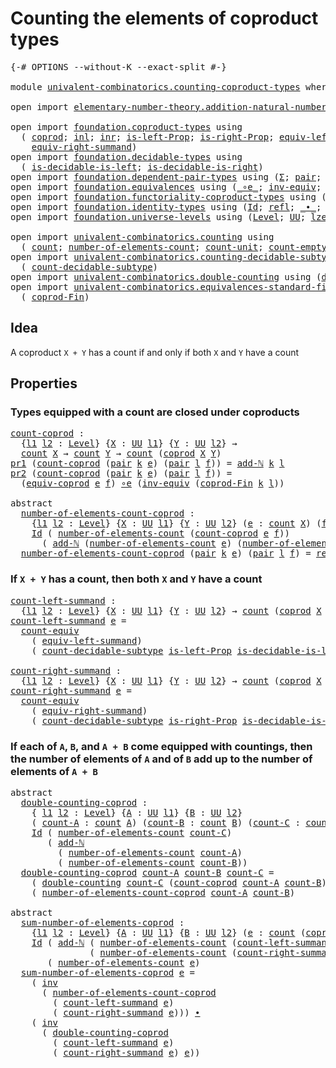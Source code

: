 # Counting the elements of coproduct types

<pre class="Agda"><a id="53" class="Symbol">{-#</a> <a id="57" class="Keyword">OPTIONS</a> <a id="65" class="Pragma">--without-K</a> <a id="77" class="Pragma">--exact-split</a> <a id="91" class="Symbol">#-}</a>

<a id="96" class="Keyword">module</a> <a id="103" href="univalent-combinatorics.counting-coproduct-types.html" class="Module">univalent-combinatorics.counting-coproduct-types</a> <a id="152" class="Keyword">where</a>

<a id="159" class="Keyword">open</a> <a id="164" class="Keyword">import</a> <a id="171" href="elementary-number-theory.addition-natural-numbers.html" class="Module">elementary-number-theory.addition-natural-numbers</a> <a id="221" class="Keyword">using</a> <a id="227" class="Symbol">(</a><a id="228" href="elementary-number-theory.addition-natural-numbers.html#988" class="Function">add-ℕ</a><a id="233" class="Symbol">)</a>

<a id="236" class="Keyword">open</a> <a id="241" class="Keyword">import</a> <a id="248" href="foundation.coproduct-types.html" class="Module">foundation.coproduct-types</a> <a id="275" class="Keyword">using</a>
  <a id="283" class="Symbol">(</a> <a id="285" href="foundation.coproduct-types.html#1168" class="Datatype">coprod</a><a id="291" class="Symbol">;</a> <a id="293" href="foundation.coproduct-types.html#1239" class="InductiveConstructor">inl</a><a id="296" class="Symbol">;</a> <a id="298" href="foundation.coproduct-types.html#1262" class="InductiveConstructor">inr</a><a id="301" class="Symbol">;</a> <a id="303" href="foundation.coproduct-types.html#1649" class="Function">is-left-Prop</a><a id="315" class="Symbol">;</a> <a id="317" href="foundation.coproduct-types.html#1841" class="Function">is-right-Prop</a><a id="330" class="Symbol">;</a> <a id="332" href="foundation.coproduct-types.html#3260" class="Function">equiv-left-summand</a><a id="350" class="Symbol">;</a>
    <a id="356" href="foundation.coproduct-types.html#4305" class="Function">equiv-right-summand</a><a id="375" class="Symbol">)</a>
<a id="377" class="Keyword">open</a> <a id="382" class="Keyword">import</a> <a id="389" href="foundation.decidable-types.html" class="Module">foundation.decidable-types</a> <a id="416" class="Keyword">using</a>
  <a id="424" class="Symbol">(</a> <a id="426" href="foundation.decidable-types.html#2856" class="Function">is-decidable-is-left</a><a id="446" class="Symbol">;</a> <a id="448" href="foundation.decidable-types.html#3029" class="Function">is-decidable-is-right</a><a id="469" class="Symbol">)</a>
<a id="471" class="Keyword">open</a> <a id="476" class="Keyword">import</a> <a id="483" href="foundation.dependent-pair-types.html" class="Module">foundation.dependent-pair-types</a> <a id="515" class="Keyword">using</a> <a id="521" class="Symbol">(</a><a id="522" href="foundation-core.dependent-pair-types.html#502" class="Record">Σ</a><a id="523" class="Symbol">;</a> <a id="525" href="foundation-core.dependent-pair-types.html#575" class="InductiveConstructor">pair</a><a id="529" class="Symbol">;</a> <a id="531" href="foundation-core.dependent-pair-types.html#592" class="Field">pr1</a><a id="534" class="Symbol">;</a> <a id="536" href="foundation-core.dependent-pair-types.html#604" class="Field">pr2</a><a id="539" class="Symbol">)</a>
<a id="541" class="Keyword">open</a> <a id="546" class="Keyword">import</a> <a id="553" href="foundation.equivalences.html" class="Module">foundation.equivalences</a> <a id="577" class="Keyword">using</a> <a id="583" class="Symbol">(</a><a id="584" href="foundation-core.equivalences.html#7843" class="Function Operator">_∘e_</a><a id="588" class="Symbol">;</a> <a id="590" href="foundation-core.equivalences.html#5707" class="Function">inv-equiv</a><a id="599" class="Symbol">;</a> <a id="601" href="foundation-core.equivalences.html#1607" class="Function Operator">_≃_</a><a id="604" class="Symbol">)</a>
<a id="606" class="Keyword">open</a> <a id="611" class="Keyword">import</a> <a id="618" href="foundation.functoriality-coproduct-types.html" class="Module">foundation.functoriality-coproduct-types</a> <a id="659" class="Keyword">using</a> <a id="665" class="Symbol">(</a><a id="666" href="foundation.functoriality-coproduct-types.html#3417" class="Function">equiv-coprod</a><a id="678" class="Symbol">)</a>
<a id="680" class="Keyword">open</a> <a id="685" class="Keyword">import</a> <a id="692" href="foundation.identity-types.html" class="Module">foundation.identity-types</a> <a id="718" class="Keyword">using</a> <a id="724" class="Symbol">(</a><a id="725" href="foundation-core.identity-types.html#641" class="Datatype">Id</a><a id="727" class="Symbol">;</a> <a id="729" href="foundation-core.identity-types.html#694" class="InductiveConstructor">refl</a><a id="733" class="Symbol">;</a> <a id="735" href="foundation-core.identity-types.html#1239" class="Function Operator">_∙_</a><a id="738" class="Symbol">;</a> <a id="740" href="foundation-core.identity-types.html#1552" class="Function">inv</a><a id="743" class="Symbol">)</a>
<a id="745" class="Keyword">open</a> <a id="750" class="Keyword">import</a> <a id="757" href="foundation.universe-levels.html" class="Module">foundation.universe-levels</a> <a id="784" class="Keyword">using</a> <a id="790" class="Symbol">(</a><a id="791" href="Agda.Primitive.html#597" class="Postulate">Level</a><a id="796" class="Symbol">;</a> <a id="798" href="foundation-core.universe-levels.html#222" class="Primitive">UU</a><a id="800" class="Symbol">;</a> <a id="802" href="Agda.Primitive.html#764" class="Primitive">lzero</a><a id="807" class="Symbol">)</a>

<a id="810" class="Keyword">open</a> <a id="815" class="Keyword">import</a> <a id="822" href="univalent-combinatorics.counting.html" class="Module">univalent-combinatorics.counting</a> <a id="855" class="Keyword">using</a>
  <a id="863" class="Symbol">(</a> <a id="865" href="univalent-combinatorics.counting.html#1746" class="Function">count</a><a id="870" class="Symbol">;</a> <a id="872" href="univalent-combinatorics.counting.html#1874" class="Function">number-of-elements-count</a><a id="896" class="Symbol">;</a> <a id="898" href="univalent-combinatorics.counting.html#5581" class="Function">count-unit</a><a id="908" class="Symbol">;</a> <a id="910" href="univalent-combinatorics.counting.html#4459" class="Function">count-empty</a><a id="921" class="Symbol">;</a> <a id="923" href="univalent-combinatorics.counting.html#2961" class="Function">count-equiv</a><a id="934" class="Symbol">)</a>
<a id="936" class="Keyword">open</a> <a id="941" class="Keyword">import</a> <a id="948" href="univalent-combinatorics.counting-decidable-subtypes.html" class="Module">univalent-combinatorics.counting-decidable-subtypes</a> <a id="1000" class="Keyword">using</a>
  <a id="1008" class="Symbol">(</a> <a id="1010" href="univalent-combinatorics.counting-decidable-subtypes.html#6673" class="Function">count-decidable-subtype</a><a id="1033" class="Symbol">)</a>
<a id="1035" class="Keyword">open</a> <a id="1040" class="Keyword">import</a> <a id="1047" href="univalent-combinatorics.double-counting.html" class="Module">univalent-combinatorics.double-counting</a> <a id="1087" class="Keyword">using</a> <a id="1093" class="Symbol">(</a><a id="1094" href="univalent-combinatorics.double-counting.html#1110" class="Function">double-counting</a><a id="1109" class="Symbol">)</a>
<a id="1111" class="Keyword">open</a> <a id="1116" class="Keyword">import</a> <a id="1123" href="univalent-combinatorics.equivalences-standard-finite-types.html" class="Module">univalent-combinatorics.equivalences-standard-finite-types</a> <a id="1182" class="Keyword">using</a>
  <a id="1190" class="Symbol">(</a> <a id="1192" href="univalent-combinatorics.equivalences-standard-finite-types.html#3020" class="Function">coprod-Fin</a><a id="1202" class="Symbol">)</a>
</pre>
## Idea

A coproduct `X + Y` has a count if and only if both `X` and `Y` have a count

## Properties

### Types equipped with a count are closed under coproducts

<pre class="Agda"><a id="count-coprod"></a><a id="1380" href="univalent-combinatorics.counting-coproduct-types.html#1380" class="Function">count-coprod</a> <a id="1393" class="Symbol">:</a>
  <a id="1397" class="Symbol">{</a><a id="1398" href="univalent-combinatorics.counting-coproduct-types.html#1398" class="Bound">l1</a> <a id="1401" href="univalent-combinatorics.counting-coproduct-types.html#1401" class="Bound">l2</a> <a id="1404" class="Symbol">:</a> <a id="1406" href="Agda.Primitive.html#597" class="Postulate">Level</a><a id="1411" class="Symbol">}</a> <a id="1413" class="Symbol">{</a><a id="1414" href="univalent-combinatorics.counting-coproduct-types.html#1414" class="Bound">X</a> <a id="1416" class="Symbol">:</a> <a id="1418" href="foundation-core.universe-levels.html#222" class="Primitive">UU</a> <a id="1421" href="univalent-combinatorics.counting-coproduct-types.html#1398" class="Bound">l1</a><a id="1423" class="Symbol">}</a> <a id="1425" class="Symbol">{</a><a id="1426" href="univalent-combinatorics.counting-coproduct-types.html#1426" class="Bound">Y</a> <a id="1428" class="Symbol">:</a> <a id="1430" href="foundation-core.universe-levels.html#222" class="Primitive">UU</a> <a id="1433" href="univalent-combinatorics.counting-coproduct-types.html#1401" class="Bound">l2</a><a id="1435" class="Symbol">}</a> <a id="1437" class="Symbol">→</a>
  <a id="1441" href="univalent-combinatorics.counting.html#1746" class="Function">count</a> <a id="1447" href="univalent-combinatorics.counting-coproduct-types.html#1414" class="Bound">X</a> <a id="1449" class="Symbol">→</a> <a id="1451" href="univalent-combinatorics.counting.html#1746" class="Function">count</a> <a id="1457" href="univalent-combinatorics.counting-coproduct-types.html#1426" class="Bound">Y</a> <a id="1459" class="Symbol">→</a> <a id="1461" href="univalent-combinatorics.counting.html#1746" class="Function">count</a> <a id="1467" class="Symbol">(</a><a id="1468" href="foundation.coproduct-types.html#1168" class="Datatype">coprod</a> <a id="1475" href="univalent-combinatorics.counting-coproduct-types.html#1414" class="Bound">X</a> <a id="1477" href="univalent-combinatorics.counting-coproduct-types.html#1426" class="Bound">Y</a><a id="1478" class="Symbol">)</a>
<a id="1480" href="foundation-core.dependent-pair-types.html#592" class="Field">pr1</a> <a id="1484" class="Symbol">(</a><a id="1485" href="univalent-combinatorics.counting-coproduct-types.html#1380" class="Function">count-coprod</a> <a id="1498" class="Symbol">(</a><a id="1499" href="foundation-core.dependent-pair-types.html#575" class="InductiveConstructor">pair</a> <a id="1504" href="univalent-combinatorics.counting-coproduct-types.html#1504" class="Bound">k</a> <a id="1506" href="univalent-combinatorics.counting-coproduct-types.html#1506" class="Bound">e</a><a id="1507" class="Symbol">)</a> <a id="1509" class="Symbol">(</a><a id="1510" href="foundation-core.dependent-pair-types.html#575" class="InductiveConstructor">pair</a> <a id="1515" href="univalent-combinatorics.counting-coproduct-types.html#1515" class="Bound">l</a> <a id="1517" href="univalent-combinatorics.counting-coproduct-types.html#1517" class="Bound">f</a><a id="1518" class="Symbol">))</a> <a id="1521" class="Symbol">=</a> <a id="1523" href="elementary-number-theory.addition-natural-numbers.html#988" class="Function">add-ℕ</a> <a id="1529" href="univalent-combinatorics.counting-coproduct-types.html#1504" class="Bound">k</a> <a id="1531" href="univalent-combinatorics.counting-coproduct-types.html#1515" class="Bound">l</a>
<a id="1533" href="foundation-core.dependent-pair-types.html#604" class="Field">pr2</a> <a id="1537" class="Symbol">(</a><a id="1538" href="univalent-combinatorics.counting-coproduct-types.html#1380" class="Function">count-coprod</a> <a id="1551" class="Symbol">(</a><a id="1552" href="foundation-core.dependent-pair-types.html#575" class="InductiveConstructor">pair</a> <a id="1557" href="univalent-combinatorics.counting-coproduct-types.html#1557" class="Bound">k</a> <a id="1559" href="univalent-combinatorics.counting-coproduct-types.html#1559" class="Bound">e</a><a id="1560" class="Symbol">)</a> <a id="1562" class="Symbol">(</a><a id="1563" href="foundation-core.dependent-pair-types.html#575" class="InductiveConstructor">pair</a> <a id="1568" href="univalent-combinatorics.counting-coproduct-types.html#1568" class="Bound">l</a> <a id="1570" href="univalent-combinatorics.counting-coproduct-types.html#1570" class="Bound">f</a><a id="1571" class="Symbol">))</a> <a id="1574" class="Symbol">=</a>
  <a id="1578" class="Symbol">(</a><a id="1579" href="foundation.functoriality-coproduct-types.html#3417" class="Function">equiv-coprod</a> <a id="1592" href="univalent-combinatorics.counting-coproduct-types.html#1559" class="Bound">e</a> <a id="1594" href="univalent-combinatorics.counting-coproduct-types.html#1570" class="Bound">f</a><a id="1595" class="Symbol">)</a> <a id="1597" href="foundation-core.equivalences.html#7843" class="Function Operator">∘e</a> <a id="1600" class="Symbol">(</a><a id="1601" href="foundation-core.equivalences.html#5707" class="Function">inv-equiv</a> <a id="1611" class="Symbol">(</a><a id="1612" href="univalent-combinatorics.equivalences-standard-finite-types.html#3020" class="Function">coprod-Fin</a> <a id="1623" href="univalent-combinatorics.counting-coproduct-types.html#1557" class="Bound">k</a> <a id="1625" href="univalent-combinatorics.counting-coproduct-types.html#1568" class="Bound">l</a><a id="1626" class="Symbol">))</a>

<a id="1630" class="Keyword">abstract</a>
  <a id="number-of-elements-count-coprod"></a><a id="1641" href="univalent-combinatorics.counting-coproduct-types.html#1641" class="Function">number-of-elements-count-coprod</a> <a id="1673" class="Symbol">:</a>
    <a id="1679" class="Symbol">{</a><a id="1680" href="univalent-combinatorics.counting-coproduct-types.html#1680" class="Bound">l1</a> <a id="1683" href="univalent-combinatorics.counting-coproduct-types.html#1683" class="Bound">l2</a> <a id="1686" class="Symbol">:</a> <a id="1688" href="Agda.Primitive.html#597" class="Postulate">Level</a><a id="1693" class="Symbol">}</a> <a id="1695" class="Symbol">{</a><a id="1696" href="univalent-combinatorics.counting-coproduct-types.html#1696" class="Bound">X</a> <a id="1698" class="Symbol">:</a> <a id="1700" href="foundation-core.universe-levels.html#222" class="Primitive">UU</a> <a id="1703" href="univalent-combinatorics.counting-coproduct-types.html#1680" class="Bound">l1</a><a id="1705" class="Symbol">}</a> <a id="1707" class="Symbol">{</a><a id="1708" href="univalent-combinatorics.counting-coproduct-types.html#1708" class="Bound">Y</a> <a id="1710" class="Symbol">:</a> <a id="1712" href="foundation-core.universe-levels.html#222" class="Primitive">UU</a> <a id="1715" href="univalent-combinatorics.counting-coproduct-types.html#1683" class="Bound">l2</a><a id="1717" class="Symbol">}</a> <a id="1719" class="Symbol">(</a><a id="1720" href="univalent-combinatorics.counting-coproduct-types.html#1720" class="Bound">e</a> <a id="1722" class="Symbol">:</a> <a id="1724" href="univalent-combinatorics.counting.html#1746" class="Function">count</a> <a id="1730" href="univalent-combinatorics.counting-coproduct-types.html#1696" class="Bound">X</a><a id="1731" class="Symbol">)</a> <a id="1733" class="Symbol">(</a><a id="1734" href="univalent-combinatorics.counting-coproduct-types.html#1734" class="Bound">f</a> <a id="1736" class="Symbol">:</a> <a id="1738" href="univalent-combinatorics.counting.html#1746" class="Function">count</a> <a id="1744" href="univalent-combinatorics.counting-coproduct-types.html#1708" class="Bound">Y</a><a id="1745" class="Symbol">)</a> <a id="1747" class="Symbol">→</a>
    <a id="1753" href="foundation-core.identity-types.html#641" class="Datatype">Id</a> <a id="1756" class="Symbol">(</a> <a id="1758" href="univalent-combinatorics.counting.html#1874" class="Function">number-of-elements-count</a> <a id="1783" class="Symbol">(</a><a id="1784" href="univalent-combinatorics.counting-coproduct-types.html#1380" class="Function">count-coprod</a> <a id="1797" href="univalent-combinatorics.counting-coproduct-types.html#1720" class="Bound">e</a> <a id="1799" href="univalent-combinatorics.counting-coproduct-types.html#1734" class="Bound">f</a><a id="1800" class="Symbol">))</a>
      <a id="1809" class="Symbol">(</a> <a id="1811" href="elementary-number-theory.addition-natural-numbers.html#988" class="Function">add-ℕ</a> <a id="1817" class="Symbol">(</a><a id="1818" href="univalent-combinatorics.counting.html#1874" class="Function">number-of-elements-count</a> <a id="1843" href="univalent-combinatorics.counting-coproduct-types.html#1720" class="Bound">e</a><a id="1844" class="Symbol">)</a> <a id="1846" class="Symbol">(</a><a id="1847" href="univalent-combinatorics.counting.html#1874" class="Function">number-of-elements-count</a> <a id="1872" href="univalent-combinatorics.counting-coproduct-types.html#1734" class="Bound">f</a><a id="1873" class="Symbol">))</a>
  <a id="1878" href="univalent-combinatorics.counting-coproduct-types.html#1641" class="Function">number-of-elements-count-coprod</a> <a id="1910" class="Symbol">(</a><a id="1911" href="foundation-core.dependent-pair-types.html#575" class="InductiveConstructor">pair</a> <a id="1916" href="univalent-combinatorics.counting-coproduct-types.html#1916" class="Bound">k</a> <a id="1918" href="univalent-combinatorics.counting-coproduct-types.html#1918" class="Bound">e</a><a id="1919" class="Symbol">)</a> <a id="1921" class="Symbol">(</a><a id="1922" href="foundation-core.dependent-pair-types.html#575" class="InductiveConstructor">pair</a> <a id="1927" href="univalent-combinatorics.counting-coproduct-types.html#1927" class="Bound">l</a> <a id="1929" href="univalent-combinatorics.counting-coproduct-types.html#1929" class="Bound">f</a><a id="1930" class="Symbol">)</a> <a id="1932" class="Symbol">=</a> <a id="1934" href="foundation-core.identity-types.html#694" class="InductiveConstructor">refl</a>
</pre>
### If `X + Y` has a count, then both `X` and `Y` have a count

<pre class="Agda"><a id="count-left-summand"></a><a id="2016" href="univalent-combinatorics.counting-coproduct-types.html#2016" class="Function">count-left-summand</a> <a id="2035" class="Symbol">:</a>
  <a id="2039" class="Symbol">{</a><a id="2040" href="univalent-combinatorics.counting-coproduct-types.html#2040" class="Bound">l1</a> <a id="2043" href="univalent-combinatorics.counting-coproduct-types.html#2043" class="Bound">l2</a> <a id="2046" class="Symbol">:</a> <a id="2048" href="Agda.Primitive.html#597" class="Postulate">Level</a><a id="2053" class="Symbol">}</a> <a id="2055" class="Symbol">{</a><a id="2056" href="univalent-combinatorics.counting-coproduct-types.html#2056" class="Bound">X</a> <a id="2058" class="Symbol">:</a> <a id="2060" href="foundation-core.universe-levels.html#222" class="Primitive">UU</a> <a id="2063" href="univalent-combinatorics.counting-coproduct-types.html#2040" class="Bound">l1</a><a id="2065" class="Symbol">}</a> <a id="2067" class="Symbol">{</a><a id="2068" href="univalent-combinatorics.counting-coproduct-types.html#2068" class="Bound">Y</a> <a id="2070" class="Symbol">:</a> <a id="2072" href="foundation-core.universe-levels.html#222" class="Primitive">UU</a> <a id="2075" href="univalent-combinatorics.counting-coproduct-types.html#2043" class="Bound">l2</a><a id="2077" class="Symbol">}</a> <a id="2079" class="Symbol">→</a> <a id="2081" href="univalent-combinatorics.counting.html#1746" class="Function">count</a> <a id="2087" class="Symbol">(</a><a id="2088" href="foundation.coproduct-types.html#1168" class="Datatype">coprod</a> <a id="2095" href="univalent-combinatorics.counting-coproduct-types.html#2056" class="Bound">X</a> <a id="2097" href="univalent-combinatorics.counting-coproduct-types.html#2068" class="Bound">Y</a><a id="2098" class="Symbol">)</a> <a id="2100" class="Symbol">→</a> <a id="2102" href="univalent-combinatorics.counting.html#1746" class="Function">count</a> <a id="2108" href="univalent-combinatorics.counting-coproduct-types.html#2056" class="Bound">X</a>
<a id="2110" href="univalent-combinatorics.counting-coproduct-types.html#2016" class="Function">count-left-summand</a> <a id="2129" href="univalent-combinatorics.counting-coproduct-types.html#2129" class="Bound">e</a> <a id="2131" class="Symbol">=</a>
  <a id="2135" href="univalent-combinatorics.counting.html#2961" class="Function">count-equiv</a>
    <a id="2151" class="Symbol">(</a> <a id="2153" href="foundation.coproduct-types.html#3260" class="Function">equiv-left-summand</a><a id="2171" class="Symbol">)</a>
    <a id="2177" class="Symbol">(</a> <a id="2179" href="univalent-combinatorics.counting-decidable-subtypes.html#6673" class="Function">count-decidable-subtype</a> <a id="2203" href="foundation.coproduct-types.html#1649" class="Function">is-left-Prop</a> <a id="2216" href="foundation.decidable-types.html#2856" class="Function">is-decidable-is-left</a> <a id="2237" href="univalent-combinatorics.counting-coproduct-types.html#2129" class="Bound">e</a><a id="2238" class="Symbol">)</a>

<a id="count-right-summand"></a><a id="2241" href="univalent-combinatorics.counting-coproduct-types.html#2241" class="Function">count-right-summand</a> <a id="2261" class="Symbol">:</a>
  <a id="2265" class="Symbol">{</a><a id="2266" href="univalent-combinatorics.counting-coproduct-types.html#2266" class="Bound">l1</a> <a id="2269" href="univalent-combinatorics.counting-coproduct-types.html#2269" class="Bound">l2</a> <a id="2272" class="Symbol">:</a> <a id="2274" href="Agda.Primitive.html#597" class="Postulate">Level</a><a id="2279" class="Symbol">}</a> <a id="2281" class="Symbol">{</a><a id="2282" href="univalent-combinatorics.counting-coproduct-types.html#2282" class="Bound">X</a> <a id="2284" class="Symbol">:</a> <a id="2286" href="foundation-core.universe-levels.html#222" class="Primitive">UU</a> <a id="2289" href="univalent-combinatorics.counting-coproduct-types.html#2266" class="Bound">l1</a><a id="2291" class="Symbol">}</a> <a id="2293" class="Symbol">{</a><a id="2294" href="univalent-combinatorics.counting-coproduct-types.html#2294" class="Bound">Y</a> <a id="2296" class="Symbol">:</a> <a id="2298" href="foundation-core.universe-levels.html#222" class="Primitive">UU</a> <a id="2301" href="univalent-combinatorics.counting-coproduct-types.html#2269" class="Bound">l2</a><a id="2303" class="Symbol">}</a> <a id="2305" class="Symbol">→</a> <a id="2307" href="univalent-combinatorics.counting.html#1746" class="Function">count</a> <a id="2313" class="Symbol">(</a><a id="2314" href="foundation.coproduct-types.html#1168" class="Datatype">coprod</a> <a id="2321" href="univalent-combinatorics.counting-coproduct-types.html#2282" class="Bound">X</a> <a id="2323" href="univalent-combinatorics.counting-coproduct-types.html#2294" class="Bound">Y</a><a id="2324" class="Symbol">)</a> <a id="2326" class="Symbol">→</a> <a id="2328" href="univalent-combinatorics.counting.html#1746" class="Function">count</a> <a id="2334" href="univalent-combinatorics.counting-coproduct-types.html#2294" class="Bound">Y</a>
<a id="2336" href="univalent-combinatorics.counting-coproduct-types.html#2241" class="Function">count-right-summand</a> <a id="2356" href="univalent-combinatorics.counting-coproduct-types.html#2356" class="Bound">e</a> <a id="2358" class="Symbol">=</a>
  <a id="2362" href="univalent-combinatorics.counting.html#2961" class="Function">count-equiv</a>
    <a id="2378" class="Symbol">(</a> <a id="2380" href="foundation.coproduct-types.html#4305" class="Function">equiv-right-summand</a><a id="2399" class="Symbol">)</a>
    <a id="2405" class="Symbol">(</a> <a id="2407" href="univalent-combinatorics.counting-decidable-subtypes.html#6673" class="Function">count-decidable-subtype</a> <a id="2431" href="foundation.coproduct-types.html#1841" class="Function">is-right-Prop</a> <a id="2445" href="foundation.decidable-types.html#3029" class="Function">is-decidable-is-right</a> <a id="2467" href="univalent-combinatorics.counting-coproduct-types.html#2356" class="Bound">e</a><a id="2468" class="Symbol">)</a>
</pre>
### If each of `A`, `B`, and `A + B` come equipped with countings, then the number of elements of `A` and of `B` add up to the number of elements of `A + B`

<pre class="Agda"><a id="2641" class="Keyword">abstract</a>
  <a id="double-counting-coprod"></a><a id="2652" href="univalent-combinatorics.counting-coproduct-types.html#2652" class="Function">double-counting-coprod</a> <a id="2675" class="Symbol">:</a>
    <a id="2681" class="Symbol">{</a> <a id="2683" href="univalent-combinatorics.counting-coproduct-types.html#2683" class="Bound">l1</a> <a id="2686" href="univalent-combinatorics.counting-coproduct-types.html#2686" class="Bound">l2</a> <a id="2689" class="Symbol">:</a> <a id="2691" href="Agda.Primitive.html#597" class="Postulate">Level</a><a id="2696" class="Symbol">}</a> <a id="2698" class="Symbol">{</a><a id="2699" href="univalent-combinatorics.counting-coproduct-types.html#2699" class="Bound">A</a> <a id="2701" class="Symbol">:</a> <a id="2703" href="foundation-core.universe-levels.html#222" class="Primitive">UU</a> <a id="2706" href="univalent-combinatorics.counting-coproduct-types.html#2683" class="Bound">l1</a><a id="2708" class="Symbol">}</a> <a id="2710" class="Symbol">{</a><a id="2711" href="univalent-combinatorics.counting-coproduct-types.html#2711" class="Bound">B</a> <a id="2713" class="Symbol">:</a> <a id="2715" href="foundation-core.universe-levels.html#222" class="Primitive">UU</a> <a id="2718" href="univalent-combinatorics.counting-coproduct-types.html#2686" class="Bound">l2</a><a id="2720" class="Symbol">}</a>
    <a id="2726" class="Symbol">(</a> <a id="2728" href="univalent-combinatorics.counting-coproduct-types.html#2728" class="Bound">count-A</a> <a id="2736" class="Symbol">:</a> <a id="2738" href="univalent-combinatorics.counting.html#1746" class="Function">count</a> <a id="2744" href="univalent-combinatorics.counting-coproduct-types.html#2699" class="Bound">A</a><a id="2745" class="Symbol">)</a> <a id="2747" class="Symbol">(</a><a id="2748" href="univalent-combinatorics.counting-coproduct-types.html#2748" class="Bound">count-B</a> <a id="2756" class="Symbol">:</a> <a id="2758" href="univalent-combinatorics.counting.html#1746" class="Function">count</a> <a id="2764" href="univalent-combinatorics.counting-coproduct-types.html#2711" class="Bound">B</a><a id="2765" class="Symbol">)</a> <a id="2767" class="Symbol">(</a><a id="2768" href="univalent-combinatorics.counting-coproduct-types.html#2768" class="Bound">count-C</a> <a id="2776" class="Symbol">:</a> <a id="2778" href="univalent-combinatorics.counting.html#1746" class="Function">count</a> <a id="2784" class="Symbol">(</a><a id="2785" href="foundation.coproduct-types.html#1168" class="Datatype">coprod</a> <a id="2792" href="univalent-combinatorics.counting-coproduct-types.html#2699" class="Bound">A</a> <a id="2794" href="univalent-combinatorics.counting-coproduct-types.html#2711" class="Bound">B</a><a id="2795" class="Symbol">))</a> <a id="2798" class="Symbol">→</a>
    <a id="2804" href="foundation-core.identity-types.html#641" class="Datatype">Id</a> <a id="2807" class="Symbol">(</a> <a id="2809" href="univalent-combinatorics.counting.html#1874" class="Function">number-of-elements-count</a> <a id="2834" href="univalent-combinatorics.counting-coproduct-types.html#2768" class="Bound">count-C</a><a id="2841" class="Symbol">)</a>
       <a id="2850" class="Symbol">(</a> <a id="2852" href="elementary-number-theory.addition-natural-numbers.html#988" class="Function">add-ℕ</a>
         <a id="2867" class="Symbol">(</a> <a id="2869" href="univalent-combinatorics.counting.html#1874" class="Function">number-of-elements-count</a> <a id="2894" href="univalent-combinatorics.counting-coproduct-types.html#2728" class="Bound">count-A</a><a id="2901" class="Symbol">)</a>
         <a id="2912" class="Symbol">(</a> <a id="2914" href="univalent-combinatorics.counting.html#1874" class="Function">number-of-elements-count</a> <a id="2939" href="univalent-combinatorics.counting-coproduct-types.html#2748" class="Bound">count-B</a><a id="2946" class="Symbol">))</a>
  <a id="2951" href="univalent-combinatorics.counting-coproduct-types.html#2652" class="Function">double-counting-coprod</a> <a id="2974" href="univalent-combinatorics.counting-coproduct-types.html#2974" class="Bound">count-A</a> <a id="2982" href="univalent-combinatorics.counting-coproduct-types.html#2982" class="Bound">count-B</a> <a id="2990" href="univalent-combinatorics.counting-coproduct-types.html#2990" class="Bound">count-C</a> <a id="2998" class="Symbol">=</a>
    <a id="3004" class="Symbol">(</a> <a id="3006" href="univalent-combinatorics.double-counting.html#1110" class="Function">double-counting</a> <a id="3022" href="univalent-combinatorics.counting-coproduct-types.html#2990" class="Bound">count-C</a> <a id="3030" class="Symbol">(</a><a id="3031" href="univalent-combinatorics.counting-coproduct-types.html#1380" class="Function">count-coprod</a> <a id="3044" href="univalent-combinatorics.counting-coproduct-types.html#2974" class="Bound">count-A</a> <a id="3052" href="univalent-combinatorics.counting-coproduct-types.html#2982" class="Bound">count-B</a><a id="3059" class="Symbol">))</a> <a id="3062" href="foundation-core.identity-types.html#1239" class="Function Operator">∙</a>
    <a id="3068" class="Symbol">(</a> <a id="3070" href="univalent-combinatorics.counting-coproduct-types.html#1641" class="Function">number-of-elements-count-coprod</a> <a id="3102" href="univalent-combinatorics.counting-coproduct-types.html#2974" class="Bound">count-A</a> <a id="3110" href="univalent-combinatorics.counting-coproduct-types.html#2982" class="Bound">count-B</a><a id="3117" class="Symbol">)</a>

<a id="3120" class="Keyword">abstract</a>
  <a id="sum-number-of-elements-coprod"></a><a id="3131" href="univalent-combinatorics.counting-coproduct-types.html#3131" class="Function">sum-number-of-elements-coprod</a> <a id="3161" class="Symbol">:</a>
    <a id="3167" class="Symbol">{</a><a id="3168" href="univalent-combinatorics.counting-coproduct-types.html#3168" class="Bound">l1</a> <a id="3171" href="univalent-combinatorics.counting-coproduct-types.html#3171" class="Bound">l2</a> <a id="3174" class="Symbol">:</a> <a id="3176" href="Agda.Primitive.html#597" class="Postulate">Level</a><a id="3181" class="Symbol">}</a> <a id="3183" class="Symbol">{</a><a id="3184" href="univalent-combinatorics.counting-coproduct-types.html#3184" class="Bound">A</a> <a id="3186" class="Symbol">:</a> <a id="3188" href="foundation-core.universe-levels.html#222" class="Primitive">UU</a> <a id="3191" href="univalent-combinatorics.counting-coproduct-types.html#3168" class="Bound">l1</a><a id="3193" class="Symbol">}</a> <a id="3195" class="Symbol">{</a><a id="3196" href="univalent-combinatorics.counting-coproduct-types.html#3196" class="Bound">B</a> <a id="3198" class="Symbol">:</a> <a id="3200" href="foundation-core.universe-levels.html#222" class="Primitive">UU</a> <a id="3203" href="univalent-combinatorics.counting-coproduct-types.html#3171" class="Bound">l2</a><a id="3205" class="Symbol">}</a> <a id="3207" class="Symbol">(</a><a id="3208" href="univalent-combinatorics.counting-coproduct-types.html#3208" class="Bound">e</a> <a id="3210" class="Symbol">:</a> <a id="3212" href="univalent-combinatorics.counting.html#1746" class="Function">count</a> <a id="3218" class="Symbol">(</a><a id="3219" href="foundation.coproduct-types.html#1168" class="Datatype">coprod</a> <a id="3226" href="univalent-combinatorics.counting-coproduct-types.html#3184" class="Bound">A</a> <a id="3228" href="univalent-combinatorics.counting-coproduct-types.html#3196" class="Bound">B</a><a id="3229" class="Symbol">))</a> <a id="3232" class="Symbol">→</a>
    <a id="3238" href="foundation-core.identity-types.html#641" class="Datatype">Id</a> <a id="3241" class="Symbol">(</a> <a id="3243" href="elementary-number-theory.addition-natural-numbers.html#988" class="Function">add-ℕ</a> <a id="3249" class="Symbol">(</a> <a id="3251" href="univalent-combinatorics.counting.html#1874" class="Function">number-of-elements-count</a> <a id="3276" class="Symbol">(</a><a id="3277" href="univalent-combinatorics.counting-coproduct-types.html#2016" class="Function">count-left-summand</a> <a id="3296" href="univalent-combinatorics.counting-coproduct-types.html#3208" class="Bound">e</a><a id="3297" class="Symbol">))</a>
               <a id="3315" class="Symbol">(</a> <a id="3317" href="univalent-combinatorics.counting.html#1874" class="Function">number-of-elements-count</a> <a id="3342" class="Symbol">(</a><a id="3343" href="univalent-combinatorics.counting-coproduct-types.html#2241" class="Function">count-right-summand</a> <a id="3363" href="univalent-combinatorics.counting-coproduct-types.html#3208" class="Bound">e</a><a id="3364" class="Symbol">)))</a>
       <a id="3375" class="Symbol">(</a> <a id="3377" href="univalent-combinatorics.counting.html#1874" class="Function">number-of-elements-count</a> <a id="3402" href="univalent-combinatorics.counting-coproduct-types.html#3208" class="Bound">e</a><a id="3403" class="Symbol">)</a>
  <a id="3407" href="univalent-combinatorics.counting-coproduct-types.html#3131" class="Function">sum-number-of-elements-coprod</a> <a id="3437" href="univalent-combinatorics.counting-coproduct-types.html#3437" class="Bound">e</a> <a id="3439" class="Symbol">=</a>
    <a id="3445" class="Symbol">(</a> <a id="3447" href="foundation-core.identity-types.html#1552" class="Function">inv</a>
      <a id="3457" class="Symbol">(</a> <a id="3459" href="univalent-combinatorics.counting-coproduct-types.html#1641" class="Function">number-of-elements-count-coprod</a>
        <a id="3499" class="Symbol">(</a> <a id="3501" href="univalent-combinatorics.counting-coproduct-types.html#2016" class="Function">count-left-summand</a> <a id="3520" href="univalent-combinatorics.counting-coproduct-types.html#3437" class="Bound">e</a><a id="3521" class="Symbol">)</a>
        <a id="3531" class="Symbol">(</a> <a id="3533" href="univalent-combinatorics.counting-coproduct-types.html#2241" class="Function">count-right-summand</a> <a id="3553" href="univalent-combinatorics.counting-coproduct-types.html#3437" class="Bound">e</a><a id="3554" class="Symbol">)))</a> <a id="3558" href="foundation-core.identity-types.html#1239" class="Function Operator">∙</a>
    <a id="3564" class="Symbol">(</a> <a id="3566" href="foundation-core.identity-types.html#1552" class="Function">inv</a>
      <a id="3576" class="Symbol">(</a> <a id="3578" href="univalent-combinatorics.counting-coproduct-types.html#2652" class="Function">double-counting-coprod</a>
        <a id="3609" class="Symbol">(</a> <a id="3611" href="univalent-combinatorics.counting-coproduct-types.html#2016" class="Function">count-left-summand</a> <a id="3630" href="univalent-combinatorics.counting-coproduct-types.html#3437" class="Bound">e</a><a id="3631" class="Symbol">)</a>
        <a id="3641" class="Symbol">(</a> <a id="3643" href="univalent-combinatorics.counting-coproduct-types.html#2241" class="Function">count-right-summand</a> <a id="3663" href="univalent-combinatorics.counting-coproduct-types.html#3437" class="Bound">e</a><a id="3664" class="Symbol">)</a> <a id="3666" href="univalent-combinatorics.counting-coproduct-types.html#3437" class="Bound">e</a><a id="3667" class="Symbol">))</a>
</pre>